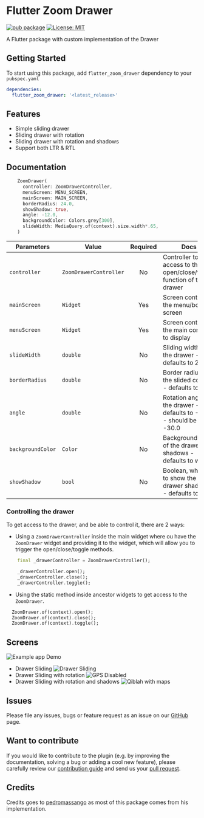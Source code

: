 # Flutter Zoom Drawer

[![pub package](https://img.shields.io/pub/v/flutter_zoom_drawer.svg)](https://pub.dev/packages/flutter_zoom_drawer) [![License: MIT](https://img.shields.io/badge/License-MIT-yellow.svg)](https://opensource.org/licenses/MIT)  

A Flutter package with custom implementation of the Drawer

## Getting Started

To start using this package, add `flutter_zoom_drawer` dependency to your `pubspec.yaml`

```yaml
dependencies:
  flutter_zoom_drawer: '<latest_release>'
```

## Features

* Simple sliding drawer
* Sliding drawer with rotation
* Sliding drawer with rotation and shadows
* Support both LTR & RTL


## Documentation

```dart
    ZoomDrawer(
      controller: ZoomDrawerController,
      menuScreen: MENU_SCREEN,
      mainScreen: MAIN_SCREEN,
      borderRadius: 24.0,
      showShadow: true,
      angle: -12.0,
      backgroundColor: Colors.grey[300],
      slideWidth: MediaQuery.of(context).size.width*.65,
    )
```

| Parameters         | Value                  | Required  | Docs                                                                        |
| ------------------ |----------------------- | :-------: | --------------------------------------------------------------------------- |
| `controller`       | `ZoomDrawerController` |    No     | Controller to have access to the open/close/toggle function of the drawer   |
| `mainScreen`       | `Widget`               |   Yes     | Screen containing the menu/bottom screen                                    |
| `menuScreen`       | `Widget`               |   Yes     | Screen containing the main content to display                               |
| `slideWidth`       | `double`               |    No     | Sliding width of the drawer - defaults to 275.0                             |
| `borderRadius`     | `double`               |    No     | Border radius of the slided content - defaults to 16.0                      |
| `angle`            | `double`               |    No     | Rotation angle of the drawer - defaults to -12.0 - should be 0.0 to -30.0   |
| `backgroundColor`  | `Color`                |    No     | Background color of the drawer shadows - defaults to white                  |
| `showShadow`       | `bool`                 |    No     | Boolean, whether to show the drawer shadows - defaults to false             |


### Controlling the drawer

To get access to the drawer, and be able to control it, there are 2 ways:

* Using a `ZoomDrawerController` inside the main widget where ou have the `ZoomDrawer` widget and providing it to the widget, which will allow you to trigger the open/close/toggle methods.
```dart
    final _drawerController = ZoomDrawerController();

    _drawerController.open();
    _drawerController.close();
    _drawerController.toggle();
```

* Using the static method inside ancestor widgets to get access to the `ZoomDrawer`.
```dart
  ZoomDrawer.of(context).open();
  ZoomDrawer.of(context).close();
  ZoomDrawer.of(context).toggle();
```

## Screens

![Example app Demo](https://drive.google.com/uc?export=view&id=1xc6XwVVtpl0RK9IJEdheagM4d1ychQms)

* Drawer Sliding
![Drawer Sliding](https://drive.google.com/uc?export=view&id=1axuT4Geh08s_QjmED9VTZiwZ9dC_C17C)
* Drawer Sliding with rotation
![GPS Disabled](https://drive.google.com/uc?export=view&id=1xVYoZHnS9BFi5KicZtP3DY1vEiwZ4FyH)
* Drawer Sliding with rotation and shadows
![Qiblah with maps](https://drive.google.com/uc?export=view&id=1b-U25tIY36ka75Ju2jQT9BIUVHv-oNe6)

## Issues

Please file any issues, bugs or feature request as an issue on our [GitHub](https://github.com/medyas/flutter_zoom_drawer/issues) page.

## Want to contribute

If you would like to contribute to the plugin (e.g. by improving the documentation, solving a bug or adding a cool new feature), please carefully review our [contribution guide](CONTRIBUTING.md) and send us your [pull request](https://github.com/medyas/flutter_zoom_drawer/pulls).

## Credits

Credits goes to [pedromassango](https://github.com/pedromassango/flutter_delivery) as most of this package comes from his implementation.